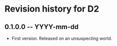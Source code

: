 # Revision history for D2

## 0.1.0.0 -- YYYY-mm-dd

* First version. Released on an unsuspecting world.
